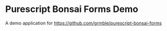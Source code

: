 # Purescript Bonsai Forms Demo

A demo application for https://github.com/grmble/purescript-bonsai-forms
